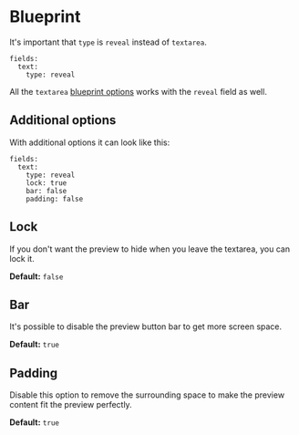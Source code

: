 # Blueprint

It's important that `type` is `reveal` instead of `textarea`.

```
fields:
  text:
    type: reveal
```

All the `textarea` [blueprint options](https://getkirby.com/docs/cheatsheet/panel-fields/textarea) works with the `reveal` field as well.


## Additional options

With additional options it can look like this:

```
fields:
  text:
    type: reveal
    lock: true
    bar: false
    padding: false
```

## Lock

If you don't want the preview to hide when you leave the textarea, you can lock it.

**Default:** `false`

## Bar

It's possible to disable the preview button bar to get more screen space.

**Default:** `true`

## Padding

Disable this option to remove the surrounding space to make the preview content fit the preview perfectly.

**Default:** `true`
